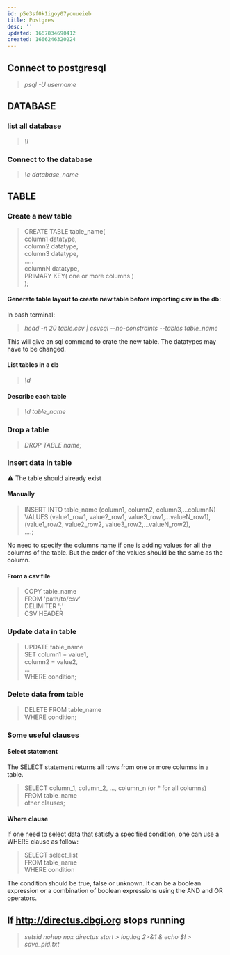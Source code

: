 ```yaml
---
id: p5e3sf0k1igoy07youueieb
title: Postgres
desc: ''
updated: 1667834690412
created: 1666246320224
---
```


## Connect to postgresql
>   *psql -U username*

## DATABASE

### list all database
>   *\l*

### Connect to the database
>   *\c database_name*

## TABLE

### Create a new table
>   CREATE TABLE table_name(             
>       column1 datatype,             
>       column2 datatype,        
>       column3 datatype,         
>       .....            
>       columnN datatype,         
>       PRIMARY KEY( one or more columns )          
>   );

#### Generate table layout to create new table before importing csv in the db:
In bash terminal:
>    *head -n 20 table.csv | csvsql --no-constraints --tables table_name*             

This will give an sql command to crate the new table. The datatypes may have to be changed.

#### List tables in a db
>   *\d*

#### Describe each table
>   *\d table_name*

### Drop a table
>   *DROP TABLE name;*

### Insert data in table
⚠️ The table should already exist

#### Manually
>   INSERT INTO table_name (column1, column2, column3,...columnN)              
>   VALUES (value1_row1, value2_row1, value3_row1,...valueN_row1),        
            (value1_row2, value2_row2, value3_row2,...valueN_row2),          
            ....;         

No need to specify the columns name if one is adding values for all the columns of the table. But the order of the values should be the same as the column.

#### From a csv file
>   COPY table_name     
>   FROM 'path/to/csv'       
>   DELIMITER ';'       
>   CSV HEADER

### Update data in table
>   UPDATE table_name      
>   SET column1 = value1,       
>       column2 = value2,       
>       ...        
>   WHERE condition;

### Delete data from table
>   DELETE FROM table_name        
>   WHERE condition;

### Some useful clauses
#### Select statement
The SELECT statement returns all rows from one or more columns in a table.

>   SELECT column_1, column_2, ..., column_n    (or * for all columns)     
>   FROM table_name       
>   other clauses;


#### Where clause
If one need to select data that satisfy a specified condition, one can use a WHERE clause as follow:       

>   SELECT select_list     
>   FROM table_name       
>   WHERE condition        

The condition should be true, false or unknown. It can be a boolean expression or a combination of boolean expressions using the AND and OR operators.

## If http://directus.dbgi.org stops running
>    *setsid nohup npx directus start > log.log 2>&1 &*
>    *echo $! > save_pid.txt*